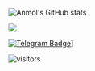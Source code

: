 ![Anmol's GitHub stats](https://github-readme-stats.vercel.app/api?username=Anmoldh&hide=contribs,issues,prs,stars&count_private=true&show_icons=true&theme=merko)

<a href="https://t.me/Dont_Tag_Else_Gei">
  <img src="https://img.shields.io/badge/AnmolDh-blue?style=social&logo=Telegram"/></a>

[![Telegram Badge](https://img.shields.io/badge/Telegram-blue?style=social&logo=Telegram&link=https://t.me/Dont_Tag_Else_Gei)](https://t.me/Dont_Tag_Else_Gei)]

![visitors](https://visitor-badge.laobi.icu/badge?page_id=AnmolDh)
